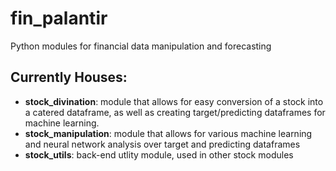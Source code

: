 # fin_palantir
Python modules for financial data manipulation and forecasting

## Currently Houses:
- **stock_divination**: module that allows for easy conversion of a stock into a catered dataframe, as well as creating target/predicting dataframes for machine learning.
- **stock_manipulation**: module that allows for various machine learning and neural network analysis over target and predicting dataframes
- **stock_utils**: back-end utlity module, used in other stock modules

